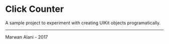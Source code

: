 # Click Counter
  
A sample project to experiment with creating UIKit objects programatically.
  
-----
  
Marwan Alani - 2017
